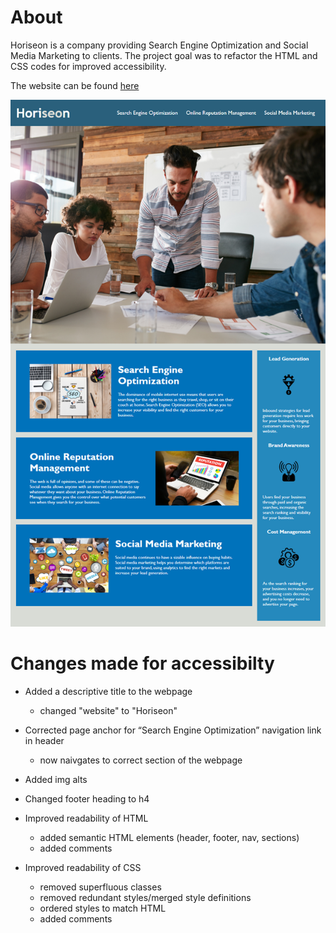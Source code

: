 # About
Horiseon is a company providing Search Engine Optimization and Social Media Marketing to clients.
The project goal was to refactor the HTML and CSS codes for improved accessibility.


The website can be found [here](amelia-was.github.io/horiseon)

![Horiseon Website](./assets/images/horiseon-screenshot.png)



# Changes made for accessibilty
- Added a descriptive title to the webpage
    + changed "website" to "Horiseon"

- Corrected page anchor for “Search Engine Optimization” navigation link in header
	+ now naivgates to correct section of the webpage

- Added img alts

- Changed footer heading to h4

- Improved readability of HTML
    + added semantic HTML elements (header, footer, nav, sections)
    + added comments

- Improved readability of CSS
    + removed superfluous classes
    + removed redundant styles/merged style definitions
    + ordered styles to match HTML
    + added comments